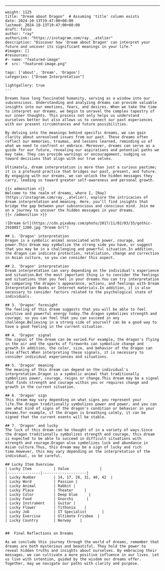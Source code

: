 ---
    weight: 1125
    title: "Dream about Dragon"  # Assuming 'title' column exists
    date: 2024-10-13T19:47:00+08:00
    lastmod: 2024-10-13T19:47:00+08:00
    draft: false
    author: "ray"
    authorLink: "https://instagram.com/ray._.atelier"
    description: "Discover how 'Dream about Dragon' can interpret your future and uncover its significant meanings in your life."
    #images: []
    #resources:
    #- name: "featured-image"
    #  src: "featured-image.png"
    
    tags: ['about', 'Dream', 'Dragon']
    categories: ["Dream Interpretation"]
    
    lightgallery: true
    ---
    
    Dreams have long fascinated humanity, serving as a window into our subconscious. Understanding and analyzing dreams can provide valuable insights into our emotions, fears, and desires. When we take the time to interpret our dreams, we begin to unravel the complex tapestry of our inner thoughts. This process not only helps us understand ourselves better but also allows us to connect our past experiences with our present circumstances and future possibilities.
    
    By delving into the meanings behind specific dreams, we can gain clarity about unresolved issues from our past. These dreams often reflect our memories, traumas, and lessons learned, reminding us of what we need to confront or embrace. Moreover, dreams can serve as a guide for our future, revealing our aspirations and potential paths we may take. They can provide warnings or encouragement, nudging us toward decisions that align with our true selves.
    
    Ultimately, dream interpretation is more than just a curious pastime; it is a profound practice that bridges our past, present, and future. By engaging with our dreams, we can unlock the hidden messages they carry, leading us toward greater self-awareness and personal growth.
    
    {{< admonition >}}
    Welcome to the realm of dreams, where I, [Ray](https://instagram.com/ray._.atelier), explore the intricacies of dream interpretation and meaning. Here, you’ll find insights that bridge the gap between your subconscious and conscious mind. Join me on a journey to uncover the hidden messages in your dreams.
    {{< /admonition >}}
    
    ![Dream Grl](https://cdn.pixabay.com/photo/2017/11/02/03/35/gothic-2910057_1280.jpg "Dream Grl")
    
    ## 1. 'Dragon' interpretation
    Dragon is a symbolic animal associated with power, courage, and power.This dream may symbolize the strong side you have, or suggest that you may be in a challenging and powerful situation.In addition, the dragon can indicate protection, retaliation, change and correction in Asian culture, so you can consider this aspect.
    
    ## 2. 'Dragon' interpretation
    Dream interpretation can vary depending on the individual's experience and situation.But the most important thing is to consider the feelings and situations that you feel in your dreams.You can try interpretation by comparing the dragon's appearance, actions, and feelings with Dream Interpretation Books or Internet materials.In addition, it is also necessary to consider factors related to the psychological state of individuals.
    
    ## 3. 'Dragon' foresight
    The feeling of this dream suggests that you will be able to feel positive and powerful energy today.The dragon symbolizes strength and courage, so you can feel that you can succeed in any challenge.Believing in a strong side of yourself can be a good way to have a good feeling in the current situation.
    
    ## 4. 'Dragon' signal
    The signal of the dream can be varied.For example, the dragon's flying in the air and the sparks of fireworks can symbolize change and growth.In addition, the color, size, and behavior of the dragon can also affect.When interpreting these signals, it is necessary to consider individual experiences and situations.
    
    ## 5. 'Dragon' meaning
    The meaning of this dream can depend on the individual's interpretation.Dragon is a symbolic animal that traditionally symbolizes power, courage, reigns or change.This dream may be a signal that finds strength and courage within you or requires change and growth in the current situation.
    
    ## 6. 'Dragon' sign
    This dream may vary depending on what signs you represent your life.The dragon traditionally symbolizes power and power, and you can see what kind of signs of the dragon's condition or behavior in your dreams.For example, if the dragon is breathing calmly, it can be signed that the current events will be stable.
    
    ## 7. 'Dragon' and lucky
    The luck of this dream can be thought of in a variety of ways.Since the dragon traditionally symbolizes strength and courage, this dream is expected to be able to succeed in difficult situations with strength and courage.Dragon also symbolizes luck and abundance in Asian culture.Thus, this dream may be a sign of lucky and rich time.However, this may vary depending on the interpretation of the individual, so be careful.
    
    ## Lucky Item Overview
    | Lucky Item          | Value              |
    |---------------|--------------------|
    | Lucky Number        | 14, 17, 28, 31, 40, 42  |
    | Lucky Word          | Passion |
    | Lucky Animal        | Rabbit |
    | Lucky Place         | Theater     |
    | Lucky Color         | Deep blue     |
    | Lucky Food          | Gnocchi      |
    | Lucky Instrument    | Guitar |
    | Lucky Flower        | Tithonia    |
    | Lucky Job           | IT Specialist       |
    | Lucky Exercise      | Ultimate Frisbee  |
    | Lucky Country       | Norway    |
    
    
    ##  Final Reflections on Dreams
    
    As we conclude this journey through the world of dreams, remember that dreams are both mysterious and beautiful. They hold the power to reveal hidden truths and insights about ourselves. By embracing their messages, we can cultivate a more positive influence in our lives. Let us live with intention, guided by the wisdom our dreams offer. Together, may we navigate our paths with clarity and purpose.
    